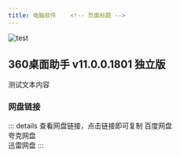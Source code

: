 ```yaml
---
title: 电脑软件    <!-- 页面标题 -->
---
```

![test](./public/pic/OIP.png) <!-- []中输入图片描述/名称，()中输入图片链接,暂定图片链接为./public/pic/图片名称.png --> 
## 360桌面助手 v11.0.0.1801 独立版
 测试文本内容<!-- 介绍项目资源，包括资源名称、资源链接、资源介绍等 -->
<!-- 下方输入网盘链接 只需要修改网盘链接即可 -->
### 网盘链接
::: details 查看网盘链接，点击链接即可复制
<ClickableCopy text="https://pan.baidu.com/s/1kU5x18I1" successMessage="已复制百度网盘链接到剪贴板！"/> 百度网盘 <!-- text后输入百度网盘链接 --> <br>
<ClickableCopy text="https://pan.baidu.com/s/1kU5x18I" successMessage="已复制夸克网盘链接到剪贴板！"/> 夸克网盘 <!-- text后输入夸克网盘链接 --><br>
<ClickableCopy text="https://pan.baidu.com/s/1kU5x18I" successMessage="已复制迅雷网盘链接到剪贴板！"/> 迅雷网盘 <!-- text后输入迅雷网盘链接 -->
:::